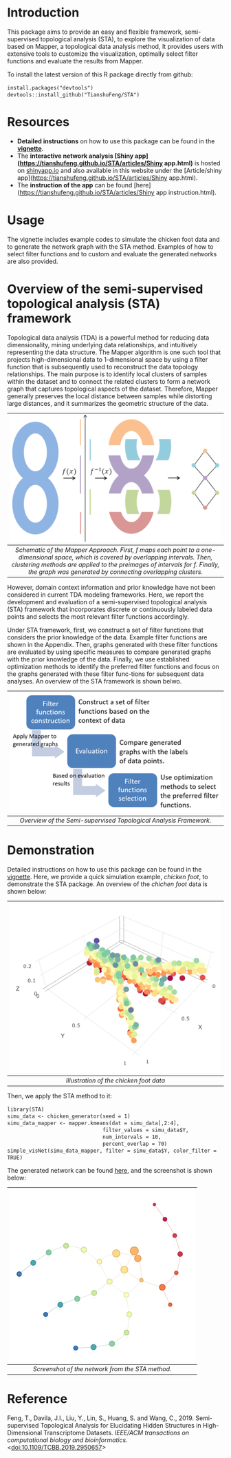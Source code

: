 # Introduction

This package aims to provide an easy and flexible framework, semi-supervised topological analysis (STA), to explore the visualization of data based on Mapper, a topological data analysis method, It provides users with extensive tools to customize the visualization, optimally select filter functions and evaluate the results from Mapper.

To install the latest version of this R package directly from github:
```
install.packages("devtools")
devtools::install_github("TianshuFeng/STA")
```

# Resources

- __Detailed instructions__ on how to use this package can be found in the __[vignette](https://tianshufeng.github.io/STA/articles/STA.html)__. 
- The __interactive network analysis [Shiny app](https://tianshufeng.github.io/STA/articles/Shiny app.html)__ is hosted on [shinyapp.io](http://tsfeng.shinyapps.io/STA-app) and also available in this website under the [Article/shiny app](https://tianshufeng.github.io/STA/articles/Shiny app.html). 
- The __instruction of the app__ can be found [here](https://tianshufeng.github.io/STA/articles/Shiny app instruction.html).

# Usage

The vignette includes example codes to simulate the chicken foot data and to generate the network graph with the STA method. Examples of how to select filter functions and to custom and evaluate the generated networks are also provided.

# Overview of the semi-supervised topological analysis (STA) framework

Topological data analysis (TDA) is a powerful method for reducing data dimensionality, mining underlying data relationships, and intuitively representing the data structure. 
The Mapper algorithm is one such tool that projects high-dimensional data to 1-dimensional space by using a filter function that is subsequently used to reconstruct the data topology relationships. 
The main purpose is to identify local clusters of samples within the dataset and to connect the related clusters to form a network graph that captures topological aspects of the dataset. Therefore, Mapper generally preserves the local distance between samples while distorting large distances, and it summarizes the geometric structure of the data.


| ![Illustrate](man/figures/Illustrate.png) | 
|:--:| 
| *Schematic of the Mapper Approach. First, f maps each point to a one-dimensional space, which is covered by overlapping intervals. Then, clustering methods are applied to the preimages of intervals for f. Finally, the graph was generated by connecting overlapping clusters.* |


However, domain context information and prior knowledge have not been considered in current TDA modeling frameworks. Here, we report the development and evaluation of a semi-supervised topological analysis (STA) framework that incorporates discrete or continuously labeled data points and selects the most relevant filter functions accordingly. 

Under STA framework, first, we construct a set of filter functions that considers the prior knowledge of the data. Example filter functions are shown in the Appendix. Then, graphs generated with these filter functions are evaluated by using specific measures to compare generated graphs with the prior knowledge of the data. Finally, we use established optimization methods to identify the preferred filter functions and focus on the graphs generated with these filter func-tions for subsequent data analyses. An overview of the STA framework is shown belwo. 

| ![Overview](man/figures/Overview.png) | 
|:--:| 
| *Overview of the Semi-supervised Topological Analysis Framework.* |


# Demonstration

Detailed instructions on how to use this package can be found in the [vignette](https://tianshufeng.github.io/STA/articles/STA.html). Here, we provide a quick simulation example, _chicken foot_, to demonstrate the STA package. An overview of the _chichen foot_ data is shown below:

| ![Illustration](man/figures/Chichen_foot.png) | 
|:--:| 
| *Illustration of the _chicken foot_ data* |

Then, we apply the STA method to it:
```
library(STA)
simu_data <- chicken_generator(seed = 1)
simu_data_mapper <- mapper.kmeans(dat = simu_data[,2:4],
                               filter_values = simu_data$Y,
                               num_intervals = 10,
                               percent_overlap = 70)
simple_visNet(simu_data_mapper, filter = simu_data$Y, color_filter = TRUE)
```
The generated network can be found  [here](vignettes/network.html), and the screenshot is shown below:

| ![Screenshot](man/figures/Res_chicken_foot.png) | 
|:--:| 
| *Screenshot of the network from the STA method.* |



# Reference

Feng, T., Davila, J.I., Liu, Y., Lin, S., Huang, S. and Wang, C., 2019. Semi-supervised Topological Analysis for Elucidating Hidden Structures in High-Dimensional Transcriptome Datasets. _IEEE/ACM transactions on computational biology and bioinformatics._ <[doi:10.1109/TCBB.2019.2950657](https://doi.org/10.1109/TCBB.2019.2950657)>

